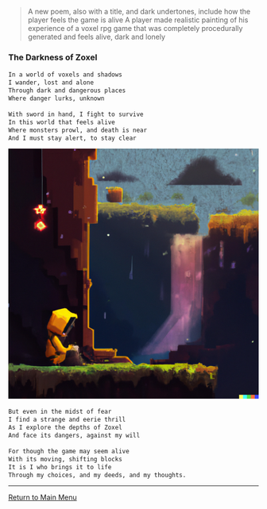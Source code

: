 > A new poem, also with a title, and dark undertones, include how the player feels the game is alive
> A player made realistic painting of his experience of a voxel rpg game that was completely procedurally generated and feels alive, dark and lonely

### The Darkness of Zoxel

    In a world of voxels and shadows
    I wander, lost and alone
    Through dark and dangerous places
    Where danger lurks, unknown

    With sword in hand, I fight to survive
    In this world that feels alive
    Where monsters prowl, and death is near
    And I must stay alert, to stay clear

![Zoxel Art 2](../art/ai_art_2.png?raw=false "Zoxel Art 2")

    But even in the midst of fear
    I find a strange and eerie thrill
    As I explore the depths of Zoxel
    And face its dangers, against my will

    For though the game may seem alive
    With its moving, shifting blocks
    It is I who brings it to life
    Through my choices, and my deeds, and my thoughts.

-----

[Return to Main Menu](../../readme.md)
